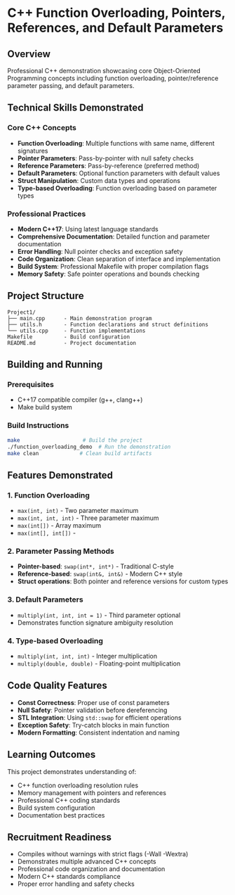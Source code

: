 # C++ Function Overloading, Pointers, References, and Default Parameters
## Overview
Professional C++ demonstration showcasing core Object-Oriented Programming concepts including function overloading, pointer/reference parameter passing, and default parameters.
## Technical Skills Demonstrated
### Core C++ Concepts
- **Function Overloading**: Multiple functions with same name, different signatures
- **Pointer Parameters**: Pass-by-pointer with null safety checks
- **Reference Parameters**: Pass-by-reference (preferred method)
- **Default Parameters**: Optional function parameters with default values
- **Struct Manipulation**: Custom data types and operations
- **Type-based Overloading**: Function overloading based on parameter types
### Professional Practices
- **Modern C++17**: Using latest language standards
- **Comprehensive Documentation**: Detailed function and parameter documentation
- **Error Handling**: Null pointer checks and exception safety
- **Code Organization**: Clean separation of interface and implementation
- **Build System**: Professional Makefile with proper compilation flags
- **Memory Safety**: Safe pointer operations and bounds checking
## Project Structure
```
Project1/
├── main.cpp      - Main demonstration program
├── utils.h       - Function declarations and struct definitions
└── utils.cpp     - Function implementations
Makefile          - Build configuration
README.md         - Project documentation
```
## Building and Running
### Prerequisites
- C++17 compatible compiler (g++, clang++)
- Make build system
### Build Instructions
```bash
make                    # Build the project
./function_overloading_demo  # Run the demonstration
make clean             # Clean build artifacts
```
## Features Demonstrated
### 1. Function Overloading
- `max(int, int)` - Two parameter maximum
- `max(int, int, int)` - Three parameter maximum  
- `max(int[])` - Array maximum
- `max(int[], int[])` - 
### 2. Parameter Passing Methods
- **Pointer-based**: `swap(int*, int*)` - Traditional C-style
- **Reference-based**: `swap(int&, int&)` - Modern C++ style
- **Struct operations**: Both pointer and reference versions for custom types
### 3. Default Parameters
- `multiply(int, int, int = 1)` - Third parameter optional
- Demonstrates function signature ambiguity resolution
### 4. Type-based Overloading
- `multiply(int, int, int)` - Integer multiplication
- `multiply(double, double)` - Floating-point multiplication
## Code Quality Features
- **Const Correctness**: Proper use of const parameters
- **Null Safety**: Pointer validation before dereferencing
- **STL Integration**: Using `std::swap` for efficient operations
- **Exception Safety**: Try-catch blocks in main function
- **Modern Formatting**: Consistent indentation and naming
## Learning Outcomes
This project demonstrates understanding of:
- C++ function overloading resolution rules
- Memory management with pointers and references
- Professional C++ coding standards
- Build system configuration
- Documentation best practices
## Recruitment Readiness
- Compiles without warnings with strict flags (-Wall -Wextra)
- Demonstrates multiple advanced C++ concepts
- Professional code organization and documentation
- Modern C++ standards compliance
- Proper error handling and safety checks
